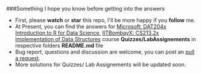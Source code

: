 ###Something I hope you know before getting into the answers

* First, please **watch** or **star** this repo, I'll be more happy if you **follow** me.
* At Present, you can find the answers for [Microsoft: DAT204x Introduction to R for Data Science](https://courses.edx.org/courses/course-v1:Microsoft+DAT204x+5T2016/info), [IITBombayX: CS213.2x Implementation of Data Structures](https://courses.edx.org/courses/course-v1:IITBombayX+CS213.2x+1T2016/info) course **Quizzes/LabAssignements** in respective folders **README.md** file
* Bug report, questions and discussion are welcome, you can post an [pull a request](https://help.github.com/articles/using-pull-requests/).
* More solutions for Quizzes/ Lab Assignements will be updated soon.
